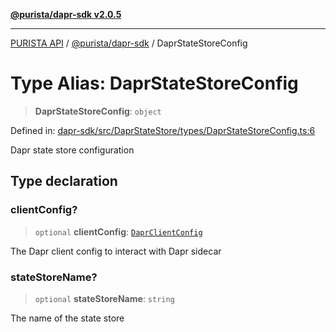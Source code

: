 [**@purista/dapr-sdk v2.0.5**](../README.md)

***

[PURISTA API](../../../packages.md) / [@purista/dapr-sdk](../README.md) / DaprStateStoreConfig

# Type Alias: DaprStateStoreConfig

> **DaprStateStoreConfig**: `object`

Defined in: [dapr-sdk/src/DaprStateStore/types/DaprStateStoreConfig.ts:6](https://github.com/puristajs/purista/blob/master/packages/dapr-sdk/src/DaprStateStore/types/DaprStateStoreConfig.ts#L6)

Dapr state store configuration

## Type declaration

### clientConfig?

> `optional` **clientConfig**: [`DaprClientConfig`](DaprClientConfig.md)

The Dapr client config to interact with Dapr sidecar

### stateStoreName?

> `optional` **stateStoreName**: `string`

The name of the state store
